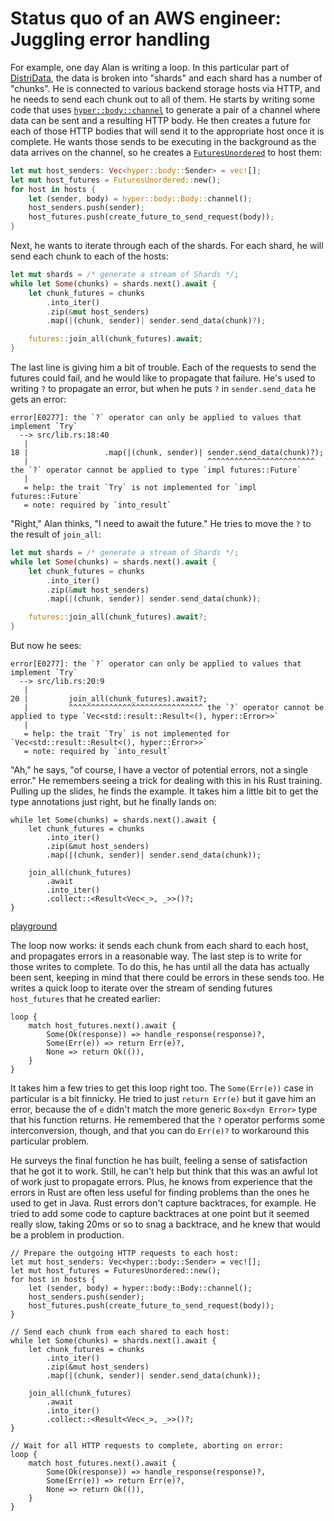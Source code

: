 # Status quo of an AWS engineer: Juggling error handling

[DistriData]: ../../projects/DistriData.html

For example, one day Alan is writing a loop. In this particular part of [DistriData], the data is broken into "shards" and each shard has a number of "chunks". He is connected to various backend storage hosts via HTTP, and he needs to send each chunk out to all of them. He starts by writing some code that uses [`hyper::body::channel`](https://docs.rs/hyper/0.14.7/hyper/body/struct.Body.html#method.channel) to generate a pair of a channel where data can be sent and a resulting HTTP body. He then creates a future for each of those HTTP bodies that will send it to the appropriate host once it is complete. He wants those sends to be executing in the background as the data arrives on the channel, so he creates a [`FuturesUnordered`](https://docs.rs/futures/0.3.14/futures/stream/struct.FuturesOrdered.html) to host them:

```rust
let mut host_senders: Vec<hyper::body::Sender> = vec![];
let mut host_futures = FuturesUnordered::new();
for host in hosts {
    let (sender, body) = hyper::body::Body::channel();
    host_senders.push(sender);
    host_futures.push(create_future_to_send_request(body));
}
```

Next, he wants to iterate through each of the shards. For each shard, he will send each chunk to each of the hosts:

```rust
let mut shards = /* generate a stream of Shards */;
while let Some(chunks) = shards.next().await {
    let chunk_futures = chunks
        .into_iter()
        .zip(&mut host_senders)
        .map(|(chunk, sender)| sender.send_data(chunk)?);

    futures::join_all(chunk_futures).await;
}
```

The last line is giving him a bit of trouble. Each of the requests to send the futures could fail, and he would like to propagate that failure. He's used to writing `?` to propagate an error, but when he puts `?` in `sender.send_data` he gets an error:

```
error[E0277]: the `?` operator can only be applied to values that implement `Try`
  --> src/lib.rs:18:40
   |
18 |                 .map(|(chunk, sender)| sender.send_data(chunk)?);
   |                                        ^^^^^^^^^^^^^^^^^^^^^^^^ the `?` operator cannot be applied to type `impl futures::Future`
   |
   = help: the trait `Try` is not implemented for `impl futures::Future`
   = note: required by `into_result`
```

"Right," Alan thinks, "I need to await the future." He tries to move the `?` to the result of `join_all`:

```rust
let mut shards = /* generate a stream of Shards */;
while let Some(chunks) = shards.next().await {
    let chunk_futures = chunks
        .into_iter()
        .zip(&mut host_senders)
        .map(|(chunk, sender)| sender.send_data(chunk));

    futures::join_all(chunk_futures).await?;
}
```

But now he sees:

```
error[E0277]: the `?` operator can only be applied to values that implement `Try`
  --> src/lib.rs:20:9
   |
20 |         join_all(chunk_futures).await?;  
   |         ^^^^^^^^^^^^^^^^^^^^^^^^^^^^^^ the `?` operator cannot be applied to type `Vec<std::result::Result<(), hyper::Error>>`
   |
   = help: the trait `Try` is not implemented for `Vec<std::result::Result<(), hyper::Error>>`
   = note: required by `into_result`
```

"Ah," he says, "of course, I have a vector of potential errors, not a single error." He remembers seeing a trick for dealing with this in his Rust training. Pulling up the slides, he finds the example. It takes him a little bit to get the type annotations just right, but he finally lands on:

```rust=
while let Some(chunks) = shards.next().await {
    let chunk_futures = chunks
        .into_iter()
        .zip(&mut host_senders)
        .map(|(chunk, sender)| sender.send_data(chunk));

    join_all(chunk_futures)
        .await
        .into_iter()
        .collect::<Result<Vec<_>, _>>()?;
}
```

[playground](https://play.rust-lang.org/?version=stable&mode=debug&edition=2018&gist=aa16c1901a13603df7cd050ecc47e61e)

The loop now works: it sends each chunk from each shard to each host, and propagates errors in a reasonable way. The last step is to write for those writes to complete. To do this, he has until all the data has actually been sent, keeping in mind that there could be errors in these sends too. He writes a quick loop to iterate over the stream of sending futures `host_futures` that he created earlier:

```rust=
loop {
    match host_futures.next().await {
        Some(Ok(response)) => handle_response(response)?,
        Some(Err(e)) => return Err(e)?,
        None => return Ok(()),
    }
}
```

It takes him a few tries to get this loop right too. The `Some(Err(e))` case in particular is a bit finnicky. He tried to just `return Err(e)` but it gave him an error, because the of `e` didn't match the more generic `Box<dyn Error>` type that his function returns. He remembered that the `?` operator performs some interconversion, though, and that you can do `Err(e)?` to workaround this particular problem.

He surveys the final function he has built, feeling a sense of satisfaction that he got it to work. Still, he can't help but think that this was an awful lot of work just to propagate errors. Plus, he knows from experience that the errors in Rust are often less useful for finding problems than the ones he used to get in Java. Rust errors don't capture backtraces, for example. He tried to add some code to capture backtraces at one point but it seemed really slow, taking 20ms or so to snag a backtrace, and he knew that would be a problem in production.

```rust=
// Prepare the outgoing HTTP requests to each host:
let mut host_senders: Vec<hyper::body::Sender> = vec![];
let mut host_futures = FuturesUnordered::new();
for host in hosts {
    let (sender, body) = hyper::body::Body::channel();
    host_senders.push(sender);
    host_futures.push(create_future_to_send_request(body));
}

// Send each chunk from each shared to each host:
while let Some(chunks) = shards.next().await {
    let chunk_futures = chunks
        .into_iter()
        .zip(&mut host_senders)
        .map(|(chunk, sender)| sender.send_data(chunk));

    join_all(chunk_futures)
        .await
        .into_iter()
        .collect::<Result<Vec<_>, _>>()?;
}

// Wait for all HTTP requests to complete, aborting on error:
loop {
    match host_futures.next().await {
        Some(Ok(response)) => handle_response(response)?,
        Some(Err(e)) => return Err(e)?,
        None => return Ok(()),
    }
}
```